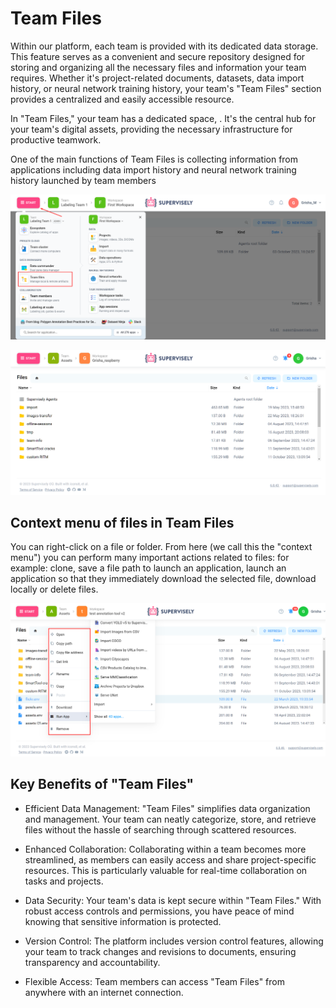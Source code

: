 # Team Files

Within our platform, each team is provided with its dedicated data storage. This feature serves as a convenient and secure repository designed for storing and organizing all the necessary files and information your team requires. Whether it's project-related documents, datasets, data import history, or neural network training history, your team's "Team Files" section provides a centralized and easily accessible resource.

In "Team Files," your team has a dedicated space, . It's the central hub for your team's digital assets, providing the necessary infrastructure for productive teamwork.

One of the main functions of Team Files is collecting information from applications including data import history and neural network training history launched by team members

![](teamfiles.png)

![](teamfiles2.png)


## Context menu of files in Team Files

You can right-click on a file or folder. From here (we call this the "context menu") you can perform many important actions related to files: for example: clone, save a file path to launch an application, launch an application so that they immediately download the selected file, download locally or delete files.

![](Context-menu-Team-Files.png)

## Key Benefits of "Team Files"

* Efficient Data Management: "Team Files" simplifies data organization and management. Your team can neatly categorize, store, and retrieve files without the hassle of searching through scattered resources.

* Enhanced Collaboration: Collaborating within a team becomes more streamlined, as members can easily access and share project-specific resources. This is particularly valuable for real-time collaboration on tasks and projects.

* Data Security: Your team's data is kept secure within "Team Files." With robust access controls and permissions, you have peace of mind knowing that sensitive information is protected.

* Version Control: The platform includes version control features, allowing your team to track changes and revisions to documents, ensuring transparency and accountability.

* Flexible Access: Team members can access "Team Files" from anywhere with an internet connection.


